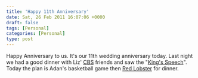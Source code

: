 ```yaml
---
title: 'Happy 11th Anniversary'
date: Sat, 26 Feb 2011 16:07:06 +0000
draft: false
tags: [Personal]
categories: [Personal]
type: post
---
```


Happy Anniversary to us. It's our 11th wedding anniversary today. Last night we had a good dinner with Liz' [CBS](http://www.communitybiblestudy.org/) friends and saw the "[King's Speech](http://www.imdb.com/title/tt1504320/)". Today the plan is Adan's basketball game then [Red Lobster](http://www.redlobster.com/) for dinner.